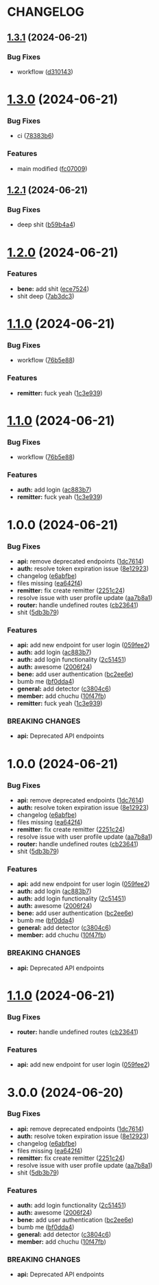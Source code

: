 # CHANGELOG

## [1.3.1](https://github.com/jethroverganio1997/flutter-ci-cd/compare/v1.3.0...v1.3.1) (2024-06-21)


### Bug Fixes

* workflow ([d310143](https://github.com/jethroverganio1997/flutter-ci-cd/commit/d310143777def653b8fe1b739f35d877f8979d4d))

# [1.3.0](https://github.com/jethroverganio1997/flutter-ci-cd/compare/v1.2.1...v1.3.0) (2024-06-21)


### Bug Fixes

* ci ([78383b6](https://github.com/jethroverganio1997/flutter-ci-cd/commit/78383b63009de6c296295dc2e50159d5f488b899))


### Features

* main modified ([fc07009](https://github.com/jethroverganio1997/flutter-ci-cd/commit/fc0700994513b472c64ca0ebdbc39769ab9d6d9c))

## [1.2.1](https://github.com/jethroverganio1997/flutter-ci-cd/compare/v1.2.0...v1.2.1) (2024-06-21)


### Bug Fixes

* deep shit ([b59b4a4](https://github.com/jethroverganio1997/flutter-ci-cd/commit/b59b4a4fe60f60e11eb4bdad51a6e309855402ca))

# [1.2.0](https://github.com/jethroverganio1997/flutter-ci-cd/compare/v1.1.0...v1.2.0) (2024-06-21)


### Features

* **bene:** add shit ([ece7524](https://github.com/jethroverganio1997/flutter-ci-cd/commit/ece752438d37fd3aa0c458b27e5f51dd0009872d))
* shit deep ([7ab3dc3](https://github.com/jethroverganio1997/flutter-ci-cd/commit/7ab3dc3d161c1c58319aedb9b30a635f97e0f434))

# [1.1.0](https://github.com/jethroverganio1997/flutter-ci-cd/compare/v1.0.0...v1.1.0) (2024-06-21)


### Bug Fixes

* workflow ([76b5e88](https://github.com/jethroverganio1997/flutter-ci-cd/commit/76b5e886ac4ee0a48e71d19b1849e52e56aa08c0))


### Features

* **remitter:** fuck yeah ([1c3e939](https://github.com/jethroverganio1997/flutter-ci-cd/commit/1c3e939eb4f7c06be9a688de7d95deae427fb946))

# [1.1.0](https://github.com/jethroverganio1997/flutter-ci-cd/compare/release/prod/1.0.0+1...release/prod/1.1.0) (2024-06-21)


### Bug Fixes

* workflow ([76b5e88](https://github.com/jethroverganio1997/flutter-ci-cd/commit/76b5e886ac4ee0a48e71d19b1849e52e56aa08c0))


### Features

* **auth:** add login ([ac883b7](https://github.com/jethroverganio1997/flutter-ci-cd/commit/ac883b721d947a46b78e9efbcd64a8739d21a864))
* **remitter:** fuck yeah ([1c3e939](https://github.com/jethroverganio1997/flutter-ci-cd/commit/1c3e939eb4f7c06be9a688de7d95deae427fb946))

# 1.0.0 (2024-06-21)


### Bug Fixes

* **api:** remove deprecated endpoints ([1dc7614](https://github.com/jethroverganio1997/flutter-ci-cd/commit/1dc76140c5f96c62e7bdc4d834a9b92c930e39d6))
* **auth:** resolve token expiration issue ([8e12923](https://github.com/jethroverganio1997/flutter-ci-cd/commit/8e12923f9b4a2f3f2eb2e47eade080f90ae2211c))
* changelog ([e6abfbe](https://github.com/jethroverganio1997/flutter-ci-cd/commit/e6abfbecf3d3a088d2b1bc3081510aa2ae981979))
* files missing ([ea642f4](https://github.com/jethroverganio1997/flutter-ci-cd/commit/ea642f4760eb05cc22a48828ed04b1df9ddace99))
* **remitter:** fix create remitter ([2251c24](https://github.com/jethroverganio1997/flutter-ci-cd/commit/2251c243c38fe1b8c9e2e7b99dba3525dced4d2e))
* resolve issue with user profile update ([aa7b8a1](https://github.com/jethroverganio1997/flutter-ci-cd/commit/aa7b8a1dc4a2e0d5817100fc826d9f9eda6e0fe2))
* **router:** handle undefined routes ([cb23641](https://github.com/jethroverganio1997/flutter-ci-cd/commit/cb23641ea7ba436b568ce6c9d36f7be71777d9bf))
* shit ([5db3b79](https://github.com/jethroverganio1997/flutter-ci-cd/commit/5db3b7903c2fab87a2a8cc56ed74cad95c6215b6))


### Features

* **api:** add new endpoint for user login ([059fee2](https://github.com/jethroverganio1997/flutter-ci-cd/commit/059fee27bdca2575837a78df10bba8b1d2f83c15))
* **auth:** add login ([ac883b7](https://github.com/jethroverganio1997/flutter-ci-cd/commit/ac883b721d947a46b78e9efbcd64a8739d21a864))
* **auth:** add login functionality ([2c51451](https://github.com/jethroverganio1997/flutter-ci-cd/commit/2c51451e0e73df760db7f02f0207c6abc0821c3c))
* **auth:** awesome ([2006f24](https://github.com/jethroverganio1997/flutter-ci-cd/commit/2006f24f3b6c1c5518ee4048000bba4b9a7bb487))
* **bene:** add user authentication ([bc2ee6e](https://github.com/jethroverganio1997/flutter-ci-cd/commit/bc2ee6e3fff02d89e5e41aa4b34d60336437057c))
* bumb me ([bf0dda4](https://github.com/jethroverganio1997/flutter-ci-cd/commit/bf0dda4d5cb06bc2fa3b8faa9706954e5822882e))
* **general:** add detector ([c3804c6](https://github.com/jethroverganio1997/flutter-ci-cd/commit/c3804c60a025ea242b3520a5aaaecfc73ceef8f0))
* **member:** add chuchu ([10f47fb](https://github.com/jethroverganio1997/flutter-ci-cd/commit/10f47fb5f30f6439b7ea16b5f8fecc367d50587a))
* **remitter:** fuck yeah ([1c3e939](https://github.com/jethroverganio1997/flutter-ci-cd/commit/1c3e939eb4f7c06be9a688de7d95deae427fb946))


### BREAKING CHANGES

* **api:** Deprecated API endpoints

# 1.0.0 (2024-06-21)


### Bug Fixes

* **api:** remove deprecated endpoints ([1dc7614](https://github.com/jethroverganio1997/flutter-ci-cd/commit/1dc76140c5f96c62e7bdc4d834a9b92c930e39d6))
* **auth:** resolve token expiration issue ([8e12923](https://github.com/jethroverganio1997/flutter-ci-cd/commit/8e12923f9b4a2f3f2eb2e47eade080f90ae2211c))
* changelog ([e6abfbe](https://github.com/jethroverganio1997/flutter-ci-cd/commit/e6abfbecf3d3a088d2b1bc3081510aa2ae981979))
* files missing ([ea642f4](https://github.com/jethroverganio1997/flutter-ci-cd/commit/ea642f4760eb05cc22a48828ed04b1df9ddace99))
* **remitter:** fix create remitter ([2251c24](https://github.com/jethroverganio1997/flutter-ci-cd/commit/2251c243c38fe1b8c9e2e7b99dba3525dced4d2e))
* resolve issue with user profile update ([aa7b8a1](https://github.com/jethroverganio1997/flutter-ci-cd/commit/aa7b8a1dc4a2e0d5817100fc826d9f9eda6e0fe2))
* **router:** handle undefined routes ([cb23641](https://github.com/jethroverganio1997/flutter-ci-cd/commit/cb23641ea7ba436b568ce6c9d36f7be71777d9bf))
* shit ([5db3b79](https://github.com/jethroverganio1997/flutter-ci-cd/commit/5db3b7903c2fab87a2a8cc56ed74cad95c6215b6))


### Features

* **api:** add new endpoint for user login ([059fee2](https://github.com/jethroverganio1997/flutter-ci-cd/commit/059fee27bdca2575837a78df10bba8b1d2f83c15))
* **auth:** add login ([ac883b7](https://github.com/jethroverganio1997/flutter-ci-cd/commit/ac883b721d947a46b78e9efbcd64a8739d21a864))
* **auth:** add login functionality ([2c51451](https://github.com/jethroverganio1997/flutter-ci-cd/commit/2c51451e0e73df760db7f02f0207c6abc0821c3c))
* **auth:** awesome ([2006f24](https://github.com/jethroverganio1997/flutter-ci-cd/commit/2006f24f3b6c1c5518ee4048000bba4b9a7bb487))
* **bene:** add user authentication ([bc2ee6e](https://github.com/jethroverganio1997/flutter-ci-cd/commit/bc2ee6e3fff02d89e5e41aa4b34d60336437057c))
* bumb me ([bf0dda4](https://github.com/jethroverganio1997/flutter-ci-cd/commit/bf0dda4d5cb06bc2fa3b8faa9706954e5822882e))
* **general:** add detector ([c3804c6](https://github.com/jethroverganio1997/flutter-ci-cd/commit/c3804c60a025ea242b3520a5aaaecfc73ceef8f0))
* **member:** add chuchu ([10f47fb](https://github.com/jethroverganio1997/flutter-ci-cd/commit/10f47fb5f30f6439b7ea16b5f8fecc367d50587a))


### BREAKING CHANGES

* **api:** Deprecated API endpoints

# [1.1.0](https://github.com/jethroverganio1997/flutter-ci-cd/compare/release/uat/1.0.0+2...release/uat/1.1.0) (2024-06-21)


### Bug Fixes

* **router:** handle undefined routes ([cb23641](https://github.com/jethroverganio1997/flutter-ci-cd/commit/cb23641ea7ba436b568ce6c9d36f7be71777d9bf))


### Features

* **api:** add new endpoint for user login ([059fee2](https://github.com/jethroverganio1997/flutter-ci-cd/commit/059fee27bdca2575837a78df10bba8b1d2f83c15))

# 3.0.0 (2024-06-20)


### Bug Fixes

* **api:** remove deprecated endpoints ([1dc7614](https://github.com/jethroverganio1997/flutter-ci-cd/commit/1dc76140c5f96c62e7bdc4d834a9b92c930e39d6))
* **auth:** resolve token expiration issue ([8e12923](https://github.com/jethroverganio1997/flutter-ci-cd/commit/8e12923f9b4a2f3f2eb2e47eade080f90ae2211c))
* changelog ([e6abfbe](https://github.com/jethroverganio1997/flutter-ci-cd/commit/e6abfbecf3d3a088d2b1bc3081510aa2ae981979))
* files missing ([ea642f4](https://github.com/jethroverganio1997/flutter-ci-cd/commit/ea642f4760eb05cc22a48828ed04b1df9ddace99))
* **remitter:** fix create remitter ([2251c24](https://github.com/jethroverganio1997/flutter-ci-cd/commit/2251c243c38fe1b8c9e2e7b99dba3525dced4d2e))
* resolve issue with user profile update ([aa7b8a1](https://github.com/jethroverganio1997/flutter-ci-cd/commit/aa7b8a1dc4a2e0d5817100fc826d9f9eda6e0fe2))
* shit ([5db3b79](https://github.com/jethroverganio1997/flutter-ci-cd/commit/5db3b7903c2fab87a2a8cc56ed74cad95c6215b6))


### Features

* **auth:** add login functionality ([2c51451](https://github.com/jethroverganio1997/flutter-ci-cd/commit/2c51451e0e73df760db7f02f0207c6abc0821c3c))
* **auth:** awesome ([2006f24](https://github.com/jethroverganio1997/flutter-ci-cd/commit/2006f24f3b6c1c5518ee4048000bba4b9a7bb487))
* **bene:** add user authentication ([bc2ee6e](https://github.com/jethroverganio1997/flutter-ci-cd/commit/bc2ee6e3fff02d89e5e41aa4b34d60336437057c))
* bumb me ([bf0dda4](https://github.com/jethroverganio1997/flutter-ci-cd/commit/bf0dda4d5cb06bc2fa3b8faa9706954e5822882e))
* **general:** add detector ([c3804c6](https://github.com/jethroverganio1997/flutter-ci-cd/commit/c3804c60a025ea242b3520a5aaaecfc73ceef8f0))
* **member:** add chuchu ([10f47fb](https://github.com/jethroverganio1997/flutter-ci-cd/commit/10f47fb5f30f6439b7ea16b5f8fecc367d50587a))


### BREAKING CHANGES

* **api:** Deprecated API endpoints
